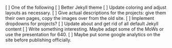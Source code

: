 [ ] One of the following
  [ ] Better Jekyll theme
  [ ] Update coloring and adjust layouts as necessary.
[ ] Give actual descriptions for the projects: give them their own pages, 
    copy the images over from the old site.
[ ] Implement dropdowns for projects?
[ ] Update about and get rid of all default Jekyll content
[ ] Write something interesting. Maybe adapt some of the MoWs or
    use the presentation for 640.
[ ] Maybe put some google analytics on the site before publishing
    officially.

